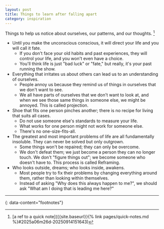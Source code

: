 ```yaml
---
layout: post
title: Things to learn after falling apart
category: inspiration
---
```


Things to help us notice about ourselves, our patterns, and our thoughts. [^1]

- Until you make the unconscious conscious, it will direct your life and you will call it fate.
  - If you don't face your old habits and past experiences, they will control your life, and you won't even have a choice.
  - You'll think life is just "bad luck" or "fate," but really, it's your past running the show.
- Everything that irritates us about others can lead us to an understanding of ourselves.
  - People annoy us because they remind us of things in ourselves that we don't want to see.
  - We all have parts of ourselves that we don't want to look at, and when we see those same things in someone else, we might be annoyed. This is called projection.
- Shoe that fits one person pinches another; there is no recipe for living that suits all cases.
  - Do not use someone else's standards to measure your life.
  - What works for one person might not work for someone else.
  - There's no one-size-fits-all.
- The greatest and most important problems of life are all fundamentally insoluble. They can never be solved but only outgrown.
  - Some things won't be repaired; they can only be overcome.
  - We don't defeat them; we just become a person they can no longer touch. We don't "figure things out"; we become someone who doesn't have to. This process is called Reframing.
- Who looks outside, dreams; who looks inside, awakens.
  - Most people try to fix their problems by changing everything around them, rather than looking within themselves.
  - Instead of asking "Why does this always happen to me?", we should ask "What am I doing that is leading me here?"

---
{: data-content="footnotes"}

[^1]: [a ref to a quick note]({{site.baseurl}}{% link pages/quick-notes.md %}#2025a06m26d-20250914151643)
